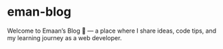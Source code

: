 # eman-blog
Welcome to Emaan’s Blog 🌸 — a place where I share ideas, code tips, and my learning journey as a web developer.
